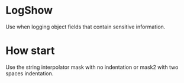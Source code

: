 # LogShow
Use when logging object fields that contain sensitive information.

# How start
Use the string interpolator mask with no indentation or mask2 with two spaces indentation.
